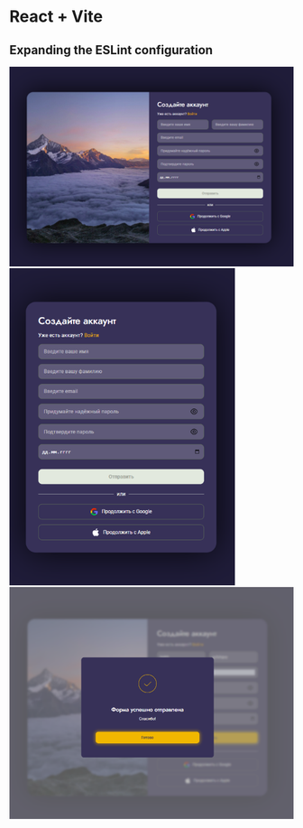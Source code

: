 # React + Vite

## Expanding the ESLint configuration

<img src="./public/images/img.png" alt="Описание картинки" width="600" />
<img src="./public/images/img_1.png" alt="Описание картинки" width="400" />
<img src="./public/images/img_2.png" alt="Описание картинки" width="600" />
